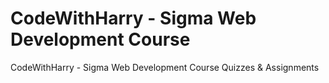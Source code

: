# CodeWithHarry - Sigma Web Development Course
 CodeWithHarry - Sigma Web Development Course Quizzes & Assignments
